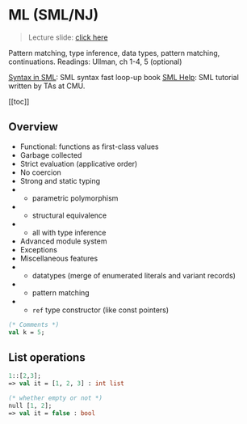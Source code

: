 # ML (SML/NJ)

> Lecture slide: [click here](https://www.kdocs.cn/p/107488041032)

Pattern matching, type inference, data types, pattern matching, continuations.
Readings: Ullman, ch 1-4, 5 (optional)

[Syntax in SML](http://rigaux.org/language-study/syntax-across-languages-per-language/SML.html): SML syntax fast loop-up book
[SML Help](https://smlhelp.github.io/book/index.html): SML tutorial written by TAs at CMU.

[[toc]]

## Overview

- Functional: functions as first-class values
- Garbage collected
- Strict evaluation (applicative order)
- No coercion
- Strong and static typing
- - parametric polymorphism
- - structural equivalence
- - all with type inference
- Advanced module system
- Exceptions
- Miscellaneous features
- - datatypes (merge of enumerated literals and variant records)
- - pattern matching
- - `ref` type constructor (like const pointers)

```sml
(* Comments *)
val k = 5;
```

## List operations

```sml
1::[2,3];
=> val it = [1, 2, 3] : int list

(* whether empty or not *)
null [1, 2];
=> val it = false : bool


```

